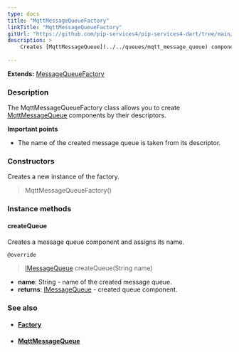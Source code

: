 ```yaml
---
type: docs
title: "MqttMessageQueueFactory"
linkTitle: "MqttMessageQueueFactory"
gitUrl: "https://github.com/pip-services4/pip-services4-dart/tree/main/pip-services4-prometheus-dart"
description: > 
    Creates [MqttMessageQueue](../../queues/mqtt_message_queue) components by their descriptors. 
   
---
```


**Extends:** [MessageQueueFactory](../../../messaging/build/message_queue_factory)

### Description

The MqttMessageQueueFactory class allows you to create [MqttMessageQueue](../../queues/mqtt_message_queue) components by their descriptors. 
    
**Important points**    

- The name of the created message queue is taken from its descriptor.


### Constructors
Creates a new instance of the factory.
> MqttMessageQueueFactory()

### Instance methods

#### createQueue
Creates a message queue component and assigns its name.

`@override`
> [IMessageQueue](../../../messaging/queues/imessage_queue) createQueue(String name)

- **name**: String - name of the created message queue.
- **returns**: [IMessageQueue](../../../messaging/queues/imessage_queue) - created queue component.


### See also
- #### [Factory](../../../components/build/factory)
- #### [MqttMessageQueue](../../queues/mqtt_message_queue)
